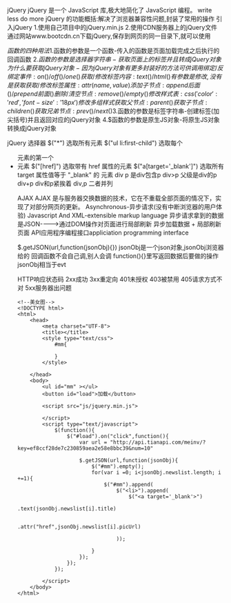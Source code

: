 
jQuery
  jQuery 是一个 JavaScript 库,极大地简化了 JavaScript 编程。
  write less do more
  jQuery 的功能概括:解决了浏览器兼容性问题,封装了常用的操作
引入jQuery
  1.使用自己项目中的jQuery.min.js
  2.使用CDN服务器上的jQuery文件
  通过网站www.bootcdn.cn下载jQuery,保存到网页的同一目录下,就可以使用

$函数的四种用法
  1.$函数的参数是一个函数-传入的函数是页面加载完成之后执行的回调函数
  2.$函数的参数是选择器字符串-获取页面上的标签并且转成jQuery对象
  为什么要获取jQuery对象-因为jQuery对象有更多封装好的方法可供调用
  绑定/反绑定事件:on()/off()/one()
  获取/修改标签内容:text()/html() 有参数是修改,没有是获取
  获取/修改标签属性:attr(name,value)
  添加子节点:append后面()/prepend前面()
  删除/清空节点:remove()/empty()
  修改样式表:css({'color':'red','font-size':'18px'})修改多组样式
  获取父节点:parent()
  获取子节点:children()
  获取兄弟节点:prev()/next()
  3.$函数的参数是标签字符串-创建标签(加尖括号)并且返回对应的jQuery对象
  4.$函数的参数是原生JS对象-将原生JS对象转换成jQuery对象
  
jQuery 选择器
$("*")	选取所有元素
$("ul li:first-child")	选取每个 <ul> 元素的第一个 <li> 元素
$("[href]")	选取带有 href 属性的元素
$("a[target='_blank']")	选取所有 target 属性值等于 "_blank" 的 <a> 元素
div p 是div包含p
div>p 父级是div的p
div+p div和p紧挨着
div,p 二者并列



AJAX
AJAX 是与服务器交换数据的技术，它在不重载全部页面的情况下，实现了对部分网页的更新。
Asynchronous-异步请求(没有中断浏览器的用户体验)
Javascript
And
XML-extensible markup language
异步请求拿到的数据是JSON---->通过DOM操作对页面进行局部刷新
异步加载数据 + 局部刷新页面
API应用程序编程接口appliciation programming interface

$.getJSON(url,function(jsonObj){})
jsonObj是一个json对象,jsonObj浏览器给的
回调函数不会自己调,别人会调
function(){}里写返回数据后要做的操作
jsonObj相当于evt

HTTP响应状态码
2xx成功
3xx重定向 
401未授权
403被禁用
405请求方式不对
5xx服务器出问题
```
<!--美女图-->
<!DOCTYPE html>
<html>
	<head>
		<meta charset="UTF-8">
		<title></title>
		<style type="text/css">
			#mm{
				
			}
		</style>
		
	</head>
	<body>
		<ul id="mm" ></ul>
		<button id="load">加载</button>
		
		<script src="js/jquery.min.js">
			
		</script>
		<script type="text/javascript">
			$(function(){
				$("#load").on("click",function(){
					var url = "http://api.tianapi.com/meinv/?key=ef8ccf28de7c230859aea2e58e8bbc39&num=10"

					$.getJSON(url,function(jsonObj){
						$("#mm").empty();
						for(var i =0; i<jsonObj.newslist.length; i +=1){
							$("#mm").append(
								$("<li>").append(
									$("<a target='_blank'>")
									.text(jsonObj.newslist[i].title)
									
									.attr("href",jsonObj.newslist[i].picUrl)
									
								));
							
						}
					});
				});
			});
			
		</script>
	</body>
</html>

```



